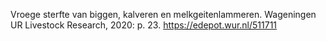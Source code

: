 Vroege sterfte van biggen, kalveren en melkgeitenlammeren. Wageningen UR Livestock Research, 2020: p. 23. https://edepot.wur.nl/511711
